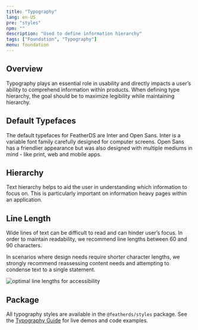 ```yaml
---
title: "Typography"
lang: en-US
pre: "styles"
npm: ""
description: "Used to define information hierarchy"
tags: ["Foundation", "Typography"]
menu: foundation
---
```


## Overview

Typography plays an essential role in usability and directly impacts a user’s ability to comprehend information within products. When defining type hierarchy, the goal should be to maximize legibility while maintaining hierarchy.

## Default Typefaces

The default typefaces for FeatherDS are Inter and Open Sans. Inter is a variable font family carefully designed for computer screens. Open Sans has a friendlier appearance but was also designed with multiple mediums in mind - like print, web and mobile apps.

## Hierarchy

Text hierarchy helps to aid the user in understanding which information to focus on. This is particularly important on information heavy pages within an application.

<Typography-Styles/>

## Line Length

Wide lines of text can be difficult to read and can hinder user’s focus. In order to maintain readability, we recommend line lengths between 60 and 90 characters.

In scenarios where design needs require shorter character lengths, we strongly recommend reassessing content needs and attempting to condense text to a single statement.

<img :src="$withBase('/assets/foundation/styles/LineLength.png')" alt="optimal line lengths for accessibility" />

## Package

All typography styles are available in the `@featherds/styles` package. See the [Typography Guide](/Components/Typography/) for live demos and code examples.
